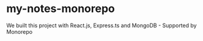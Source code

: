 # my-notes-monorepo
We built this project with React.js, Express.ts and MongoDB - Supported by Monorepo
